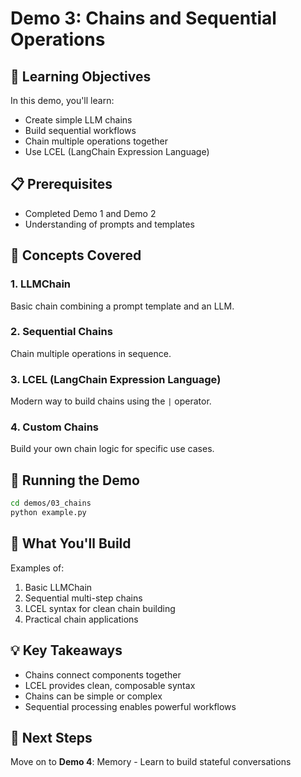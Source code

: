 # Demo 3: Chains and Sequential Operations

## 🎯 Learning Objectives

In this demo, you'll learn:
- Create simple LLM chains
- Build sequential workflows
- Chain multiple operations together
- Use LCEL (LangChain Expression Language)

## 📋 Prerequisites

- Completed Demo 1 and Demo 2
- Understanding of prompts and templates

## 🔑 Concepts Covered

### 1. LLMChain
Basic chain combining a prompt template and an LLM.

### 2. Sequential Chains
Chain multiple operations in sequence.

### 3. LCEL (LangChain Expression Language)
Modern way to build chains using the `|` operator.

### 4. Custom Chains
Build your own chain logic for specific use cases.

## 🚀 Running the Demo

```bash
cd demos/03_chains
python example.py
```

## 📝 What You'll Build

Examples of:
1. Basic LLMChain
2. Sequential multi-step chains
3. LCEL syntax for clean chain building
4. Practical chain applications

## 💡 Key Takeaways

- Chains connect components together
- LCEL provides clean, composable syntax
- Chains can be simple or complex
- Sequential processing enables powerful workflows

## 🔗 Next Steps

Move on to **Demo 4**: Memory - Learn to build stateful conversations
